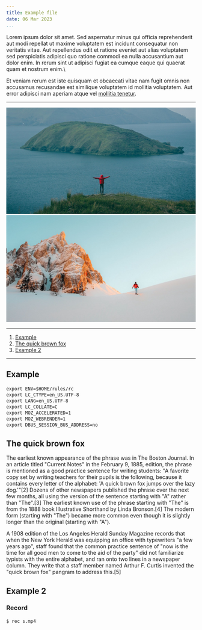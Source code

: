 ```yaml
---
title: Example file
date: 06 Mar 2023
...
```


Lorem ipsum dolor sit amet. Sed aspernatur minus qui officia reprehenderit aut
modi repellat ut maxime voluptatem est incidunt consequatur non veritatis vitae.
Aut repellendus odit et ratione eveniet aut alias voluptatem sed perspiciatis
adipisci quo ratione commodi ea nulla accusantium aut dolor enim. In rerum sint
ut adipisci fugiat ea cumque eaque qui quaerat quam et nostrum enim.\

Et veniam rerum est iste quisquam et obcaecati vitae nam fugit omnis non
accusamus recusandae est similique voluptatem id mollitia voluptatem. Aut error
adipisci nam aperiam atque vel [mollitia tenetur](https://github.com/xeinye).

--------------------------------

![Image Example](../media/island.jpg)
![Image Example](../media/snow.jpg)

--------------------------------

1. [Example](#example)
2. [The quick brown fox](#the-quick-brown-fox)
3. [Example 2](#example-2)

--------------------------------

## Example

```
export ENV=$HOME/rules/rc
export LC_CTYPE=en_US.UTF-8
export LANG=en_US.UTF-8
export LC_COLLATE=C
export MOZ_ACCELERATED=1
export MOZ_WEBRENDER=1
export DBUS_SESSION_BUS_ADDRESS=no
```


## The quick brown fox
The earliest known appearance of the phrase was in The Boston Journal. In an
article titled "Current Notes" in the February 9, 1885, edition, the phrase is
mentioned as a good practice sentence for writing students: "A favorite copy set
by writing teachers for their pupils is the following, because it contains every
letter of the alphabet: 'A quick brown fox jumps over the lazy dog.'"[2] Dozens
of other newspapers published the phrase over the next few months, all using the
version of the sentence starting with "A" rather than "The".[3] The earliest
known use of the phrase starting with "The" is from the 1888 book Illustrative
Shorthand by Linda Bronson.[4] The modern form (starting with "The") became more
common even though it is slightly longer than the original (starting with "A").

A 1908 edition of the Los Angeles Herald Sunday Magazine records that when the
New York Herald was equipping an office with typewriters "a few years ago",
staff found that the common practice sentence of "now is the time for all good
men to come to the aid of the party" did not familiarize typists with the entire
alphabet, and ran onto two lines in a newspaper column. They write that a staff
member named Arthur F. Curtis invented the "quick brown fox" pangram to address
this.[5]


## Example 2
### Record

```shell
$ rec s.mp4
```
